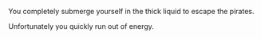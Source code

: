 You completely submerge yourself in the thick liquid to escape the pirates.

Unfortunately you quickly run out of energy.